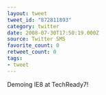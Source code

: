```yaml
---
layout: tweet
tweet_id: "872811893"
category: twitter
date: 2008-07-30T17:50:19.000Z
source: Twitter SMS
favorite_count: 0
retweet_count: 0
tags:
- tweet
---
```


Demoing IE8 at TechReady7!
